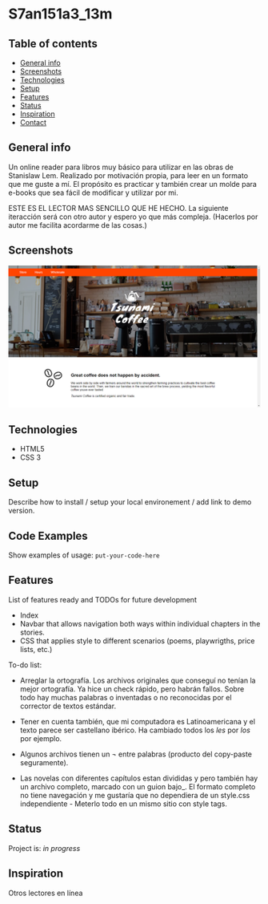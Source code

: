# S7an151a3_13m
> 

## Table of contents
* [General info](#general-info)
* [Screenshots](#screenshots)
* [Technologies](#technologies)
* [Setup](#setup)
* [Features](#features)
* [Status](#status)
* [Inspiration](#inspiration)
* [Contact](#contact)

## General info
Un online reader para libros muy básico para utilizar en las obras de Stanislaw Lem. Realizado por motivación propia, para leer en un formato que me guste a mí. El propósito es practicar y también crear un molde para e-books que sea fácil de modificar y utilizar por mi. 

ESTE ES EL LECTOR MAS SENCILLO QUE HE HECHO. La siguiente iteracción será con otro autor y espero yo que más compleja. (Hacerlos por autor me facilita acordarme de las cosas.)

## Screenshots
![Example screenshot](./img/screenshot.png)

## Technologies
* HTML5
* CSS 3

## Setup
Describe how to install / setup your local environement / add link to demo version.

## Code Examples
Show examples of usage:
`put-your-code-here`

## Features
List of features ready and TODOs for future development
* Index
* Navbar that allows navigation both ways within individual chapters in the stories.
* CSS that applies style to different scenarios (poems, playwrigths, price lists, etc.)

To-do list:
* Arreglar la ortografía. Los archivos originales que conseguí no tenían la mejor ortografía. Ya hice un check rápido, pero habrán fallos. Sobre todo hay muchas palabras o inventadas o no reconocidas por el corrector de textos estándar.
* Tener en cuenta también, que mi computadora es Latinoamericana y el texto parece ser castellano ibérico. Ha cambiado todos los _les_ por _los_ por ejemplo. 
* Algunos archivos tienen un ¬ entre palabras (producto del copy-paste seguramente).

* Las novelas con diferentes capítulos estan divididas y pero también hay un archivo completo, marcado con un guion bajo_. El formato completo no tiene navegación y me gustaría que no dependiera de un style.css independiente - Meterlo todo en un mismo sitio con style tags. 

## Status
Project is: _in progress_

## Inspiration
Otros lectores en línea
